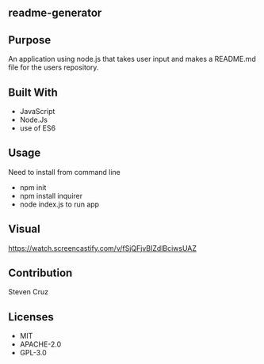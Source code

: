 ## readme-generator

## Purpose
An application using node.js that takes user input and makes a README.md file for the users repository.

## Built With
* JavaScript
* Node.Js
* use of ES6

## Usage
Need to install from command line
* npm init
* npm install inquirer
* node index.js to run app

## Visual
https://watch.screencastify.com/v/fSjQFjvBIZdlBciwsUAZ

## Contribution
Steven Cruz

## Licenses
* MIT
* APACHE-2.0
* GPL-3.0
